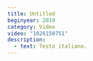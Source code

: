 ```yaml
---
title: Untitled
beginyear: 2019
category: Video
video: "1026150751"
description:
  - text: Testo italiano.
---
```

